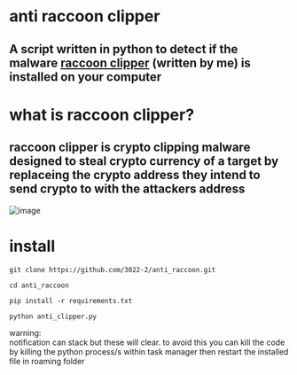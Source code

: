 # anti raccoon clipper
A script written in python to detect if the malware [raccoon clipper](https://github.com/3022-2/raccoon_clipper) (written by me) is installed on your computer
---
# what is raccoon clipper?
raccoon clipper is crypto clipping malware designed to steal crypto currency of a target by replaceing the crypto address they intend to send crypto to with the attackers address
---
![image](https://github.com/user-attachments/assets/457966e9-9a69-4dc4-bc21-f3c1d187b619)

# install
```console
git clone https://github.com/3022-2/anti_raccoon.git

cd anti_raccoon

pip install -r requirements.txt

python anti_clipper.py
```
warning:  
notification can stack but these will clear. to avoid this you can kill the code by killing the python process/s within task manager then restart the installed file in roaming folder
